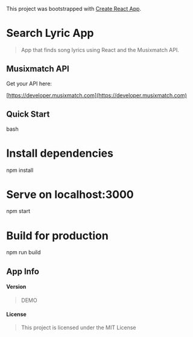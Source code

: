 This project was bootstrapped with [Create React App](https://github.com/facebook/create-react-app).

# Search Lyric App

> App that finds song lyrics using React and the Musixmatch API.

## Musixmatch API

Get your API here:

[https://developer.musixmatch.com](https://developer.musixmatch.com)

## Quick Start

bash

# Install dependencies

npm install

# Serve on localhost:3000

npm start

# Build for production

npm run build

## App Info

#### Version

> DEMO

#### License

> This project is licensed under the MIT License
